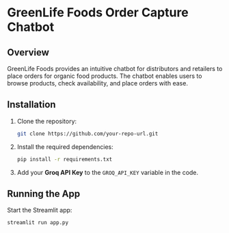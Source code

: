 # GreenLife Foods Order Capture Chatbot

## Overview
GreenLife Foods provides an intuitive chatbot for distributors and retailers to place orders for organic food products. The chatbot enables users to browse products, check availability, and place orders with ease.

## Installation

1. Clone the repository:
    ```bash
    git clone https://github.com/your-repo-url.git
    ```

2. Install the required dependencies:
    ```bash
    pip install -r requirements.txt
    ```

3. Add your **Groq API Key** to the `GROQ_API_KEY` variable in the code.

## Running the App
Start the Streamlit app:
```bash
streamlit run app.py
